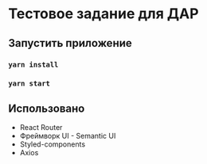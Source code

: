 # Тестовое задание для ДАР

## Запустить приложение

### `yarn install`
### `yarn start`


## Использовано
- React Router
- Фреймворк UI - Semantic UI
- Styled-components
- Axios
